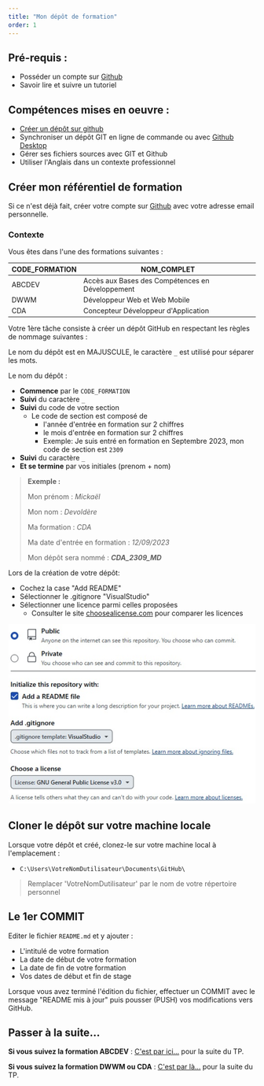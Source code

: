 ```yaml
---
title: "Mon dépôt de formation"
order: 1
---
```


## Pré-requis : 
- Posséder un compte sur [Github](https://github.com)
- Savoir lire et suivre un tutoriel

## Compétences mises en oeuvre : 
- [Créer un dépôt sur github](https://github.com/new)
- Synchroniser un dépôt GIT en ligne de commande ou avec [Github Desktop](https://desktop.github.com)
- Gérer ses fichiers sources avec GIT et Github
- Utiliser l'Anglais dans un contexte professionnel

## Créer mon référentiel de formation

Si ce n'est déjà fait, créer votre compte sur [Github](https://github.com) avec votre adresse email personnelle.

### Contexte 

Vous êtes dans l'une des formations suivantes : 

| CODE_FORMATION | NOM_COMPLET |
| --- | --- |  
| ABCDEV | Accès aux Bases des Compétences en Développement |
| DWWM | Développeur Web et Web Mobile | 
| CDA | Concepteur Développeur d'Application |

Votre 1ère tâche consiste à créer un dépôt GitHub en respectant les règles de nommage suivantes : 

Le nom du dépôt est en MAJUSCULE, le caractère `_` est utilisé pour séparer les mots.

Le nom du dépôt : 

- **Commence** par le `CODE_FORMATION` 
- **Suivi** du caractère `_`
- **Suivi** du code de votre section 
    - Le code de section est composé de
        - l'année d'entrée en formation sur 2 chiffres
        - le mois d'entrée en formation sur 2 chiffres
        - Exemple: Je suis entré en formation en Septembre 2023, mon code de section est `2309`
- **Suivi** du caractère `_`
- **Et se termine** par vos initiales (prenom + nom)

> **Exemple :** 
>
> Mon prénom : *Mickaël*
>
> Mon nom : *Devoldère*
>
> Ma formation : *CDA*
>
> Ma date d'entrée en formation : *12/09/2023*
>
> Mon dépôt sera nommé : ***CDA_2309_MD***
>


Lors de la création de votre dépôt: 

- Cochez la case "Add README"
- Sélectionner le .gitignore "VisualStudio"
- Sélectionner une licence parmi celles proposées
    -  Consulter le site [choosealicense.com](https://choosealicense.com/) pour comparer les licences 

![Options de création du dépôt de formation](./img/github-repo-options.jpg)


## Cloner le dépôt sur votre machine locale

Lorsque votre dépôt et créé, clonez-le sur votre machine local à l'emplacement :
- `C:\Users\VotreNomDutilisateur\Documents\GitHub\` 

> Remplacer 'VotreNomDutilisateur' par le nom de votre répertoire personnel


## Le 1er COMMIT 

Editer le fichier `README.md` et y ajouter :

- L'intitulé de votre formation
- La date de début de votre formation
- La date de fin de votre formation
- Vos dates de début et fin de stage

Lorsque vous avez terminé l'édition du fichier, effectuer un COMMIT avec le message "README mis à jour" puis pousser (PUSH) vos modifications vers GitHub.

## Passer à la suite...

**Si vous suivez la formation ABCDEV** : [C'est par ici...](./02-repository-abcdev) pour la suite du TP.

**Si vous suivez la formation DWWM ou CDA** : [C'est par là...](./03-repository-dwwm-cda) pour la suite du TP.
